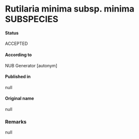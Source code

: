 Rutilaria minima subsp. minima SUBSPECIES
=======

#### Status
ACCEPTED

#### According to
NUB Generator [autonym]

#### Published in
null

#### Original name
null

### Remarks
null